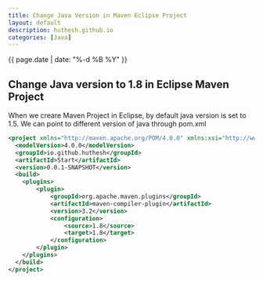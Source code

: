 ```yaml
---
title: Change Java Version in Maven Eclipse Project
layout: default
description: huthesh.github.io
categories: [Java]
---
```

<div>
        {{ page.date | date: "%-d %B %Y" }}
</div>

## Change Java version to 1.8 in Eclipse Maven Project

When we creare Maven Project in Eclipse, by default java version is set to 1.5. We can point to different version of java through pom.xml

```xml
<project xmlns="http://maven.apache.org/POM/4.0.0" xmlns:xsi="http://www.w3.org/2001/XMLSchema-instance" xsi:schemaLocation="http://maven.apache.org/POM/4.0.0 http://maven.apache.org/xsd/maven-4.0.0.xsd">
  <modelVersion>4.0.0</modelVersion>
  <groupId>io.github.huthesh</groupId>
  <artifactId>Start</artifactId>
  <version>0.0.1-SNAPSHOT</version>
  <build>
  	<plugins>
  		<plugin>
  			<groupId>org.apache.maven.plugins</groupId>
  			<artifactId>maven-compiler-plugin</artifactId>
  			<version>3.2</version>
  			<configuration>
  				<source>1.8</source>
  				<target>1.8</target>
  			</configuration>
  		</plugin>
  	</plugins>
  </build>
</project>
```